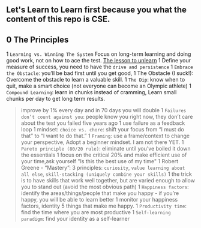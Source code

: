 ## Let's Learn to Learn first because you what the content of this repo is CSE.

## 0 The Principles
1 `Learning vs. Winning The System` Focus on long-term learning and doing good work, not on how to ace the test. [The lesson to unlearn](http://paulgraham.com/lesson.html)
1 Define your measure of success, you need to have the `drive and persistence`
1 `Embrace the Obstacle`: you’ll be bad first until you get good, 
1 The Obstacle (I suck!): Overcome the obstacle to learn a valuable skill.
1 `The Dip`: know when to quit, make a smart choice (not everyone can become an Olympic athlete)
1 `Compound Learning`: learn in chunks instead of cramming, Learn small chunks per day to get long term results.
   >improve by 1% every day and in 70 days you will double
1 `Failures don’t count against you`: people know you right now, they don’t care about the test you failed five years ago
1 use failure as a feedback loop
1 mindset: `choice vs. chore`: shift your focus from “I must do that” to “I want to do that.”
1 `Framing`: use a frame/context to change your perspective, Adopt a beginner mindset. I am not there YET.
1 `Pareto principle (80/20 rule)`: eliminate until you’ve boiled it down the essentials
1 focus on the critical 20% and make efficient use of your time,ask yourself 
  >"Is this the best use of my time"
1 Robert Greene - “Mastery”: 3 principles: `curiosity`, `value learning about all else`, `skill-stacking (uniquely combine your skills)`
1 the trick is to have skills that work well together, but are varied enough to allow you to stand out (avoid the most obvious path)
1 `Happiness factors`: identify the areas/things/people that make you happy - if you’re happy, you will be able to learn better
1 monitor your happiness factors, identity 5 things that make me happy.
1 `Productivity time`: find the time where you are most productive
1 `Self-learning paradigm`: find your identity as a self-learner
